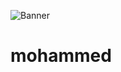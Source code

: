 ![Banner](https://github.com/medquake/mohammed/blob/main/your-medquake-banner.gif?raw=true)
# mohammed
